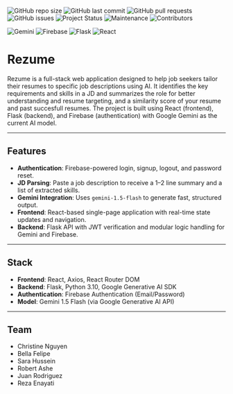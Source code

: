 ![GitHub repo size](https://img.shields.io/github/repo-size/nthPerson/COMP-380_Group_Project)
![GitHub last commit](https://img.shields.io/github/last-commit/nthPerson/COMP-380_Group_Project)
![GitHub pull requests](https://img.shields.io/github/issues-pr/nthPerson/COMP-380_Group_Project)
![GitHub issues](https://img.shields.io/github/issues/nthPerson/COMP-380_Group_Project)
![Project Status](https://img.shields.io/badge/status-in%20progress-yellow)
![Maintenance](https://img.shields.io/badge/Maintained%3F-yes-green.svg)
![Contributors](https://img.shields.io/github/contributors/nthPerson/COMP-380_Group_Project)


![Gemini](https://img.shields.io/badge/LLM-Gemini%201.5%20Flash-red)
![Firebase](https://img.shields.io/badge/Auth-Firebase-orange)
![Flask](https://img.shields.io/badge/Backend-Flask-yellow)
![React](https://img.shields.io/badge/Frontend-React-blue)


# Rezume

Rezume is a full-stack web application designed to help job seekers tailor their resumes to specific job descriptions using AI. It identifies the key requirements and skills in a JD and summarizes the role for better understanding and resume targeting, and a similarity score of your resume and past succesfull resumes. The project is built using React (frontend), Flask (backend), and Firebase (authentication) with Google Gemini as the current AI model.

---

## Features

- **Authentication**: Firebase-powered login, signup, logout, and password reset.
- **JD Parsing**: Paste a job description to receive a 1–2 line summary and a list of extracted skills.
- **Gemini Integration**: Uses `gemini-1.5-flash` to generate fast, structured output.
- **Frontend**: React-based single-page application with real-time state updates and navigation.
- **Backend**: Flask API with JWT verification and modular logic handling for Gemini and Firebase.

---

## Stack

- **Frontend**: React, Axios, React Router DOM
- **Backend**: Flask, Python 3.10, Google Generative AI SDK
- **Authentication**: Firebase Authentication (Email/Password)
- **Model**: Gemini 1.5 Flash (via Google Generative AI API)

---

## Team

- Christine Nguyen
- Bella Felipe
- Sara Hussein
- Robert Ashe
- Juan Rodriguez
- Reza Enayati 

